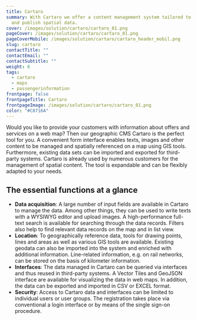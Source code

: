 ```yaml
---
title: Cartaro
summary: With Cartaro we offer a content management system tailored to manage
  and publish spatial data.
cover: /images/solution/cartaro/cartaro_01.png
pageCover: /images/solution/cartaro/cartaro_01.png
pageCoverMobile: /images/solution/cartaro/cartaro_header_mobil.png
slug: cartaro
contactTitle: ""
contactEmail: ""
contactSubtitle: ""
weight: 6
tags:
  - cartaro
  - maps
  - passengerinformation
frontpage: false
frontpageTitle: Cartaro
frontpageImage: /images/solution/cartaro/cartaro_01.png
color: "#C8716A"
---
```

Would you like to provide your customers with information about offers and services on a web map? Then our geographic CMS Cartaro is the perfect tool for you. A convenient form interface enables texts, images and other content to be managed and spatially referenced on a map using GIS tools. Furthermore,  existing data sets can be imported and exported for third-party systems. Cartaro is already used by numerous customers for the management of spatial content. The tool is expandable and can be flexibly adapted to your needs.

<ResponsiveImage alt="CMS Mask" desktop="/images/solution/cartaro/iabp_mask.png" mobile="/images/solution/cartaro/iabp_mask_mobil.png" />

## The essential functions at a glance

* **Data acquisition**: A large number of input fields are available in Cartaro to manage the data. Among other things, they can be used to write texts with a WYSIWYG editor and upload images. A high-performance full-text search is available for searching through the data records. Filters also help to find relevant data records on the map and in list view.
* **Location**: To geographically reference data, tools for drawing points, lines and areas as well as various GIS tools are available. Existing geodata can also be imported into the system and enriched with additional information. Line-related information, e.g. on rail networks, can be stored on the basis of kilometer information.
* **Interfaces**: The data managed in Cartaro can be queried via interfaces and thus reused in third-party systems. A Vector Tiles and GeoJSON interface are available for visualizing the data in web maps. In addition, the data can be exported and imported in CSV or EXCEL format.
* **Security**: Access to Cartaro data and interfaces can be limited to individual users or user groups. The registration takes place via conventional a login interface or by means of the single sign-on procedure.